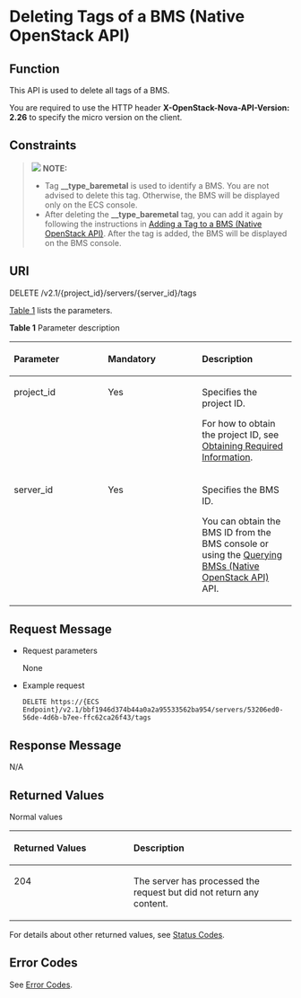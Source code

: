 # Deleting Tags of a BMS \(Native OpenStack API\)<a name="EN-US_TOPIC_0060410928"></a>

## Function<a name="section46928615105534"></a>

This API is used to delete all tags of a BMS.

You are required to use the HTTP header  **X-OpenStack-Nova-API-Version: 2.26**  to specify the micro version on the client.

## Constraints<a name="section76881969360"></a>

>![](/images/icon-note.gif) **NOTE:**   
>-   Tag  **\_\_type\_baremetal**  is used to identify a BMS. You are not advised to delete this tag. Otherwise, the BMS will be displayed only on the ECS console.  
>-   After deleting the  **\_\_type\_baremetal**  tag, you can add it again by following the instructions in  [Adding a Tag to a BMS \(Native OpenStack API\)](adding-a-tag-to-a-bms-(native-openstack-api).md). After the tag is added, the BMS will be displayed on the BMS console.  

## URI<a name="section3181044105534"></a>

DELETE /v2.1/\{project\_id\}/servers/\{server\_id\}/tags

[Table 1](#table17718161117017)  lists the parameters.

**Table  1**  Parameter description

<a name="table17718161117017"></a>
<table><thead align="left"><tr id="row20718911904"><th class="cellrowborder" valign="top" width="33.33333333333333%" id="mcps1.2.4.1.1"><p id="p67050730103718"><a name="p67050730103718"></a><a name="p67050730103718"></a>Parameter</p>
</th>
<th class="cellrowborder" valign="top" width="33.33333333333333%" id="mcps1.2.4.1.2"><p id="p62400032103718"><a name="p62400032103718"></a><a name="p62400032103718"></a>Mandatory</p>
</th>
<th class="cellrowborder" valign="top" width="33.33333333333333%" id="mcps1.2.4.1.3"><p id="p21237868103718"><a name="p21237868103718"></a><a name="p21237868103718"></a>Description</p>
</th>
</tr>
</thead>
<tbody><tr id="row07181111908"><td class="cellrowborder" valign="top" width="33.33333333333333%" headers="mcps1.2.4.1.1 "><p id="p23650911103718"><a name="p23650911103718"></a><a name="p23650911103718"></a>project_id</p>
</td>
<td class="cellrowborder" valign="top" width="33.33333333333333%" headers="mcps1.2.4.1.2 "><p id="p36675672103718"><a name="p36675672103718"></a><a name="p36675672103718"></a>Yes</p>
</td>
<td class="cellrowborder" valign="top" width="33.33333333333333%" headers="mcps1.2.4.1.3 "><p id="p17939461103718"><a name="p17939461103718"></a><a name="p17939461103718"></a>Specifies the project ID.</p>
<p id="p9141450142010"><a name="p9141450142010"></a><a name="p9141450142010"></a>For how to obtain the project ID, see <a href="https://docs.otc.t-systems.com/en-us/api/apiug/apig-en-api-180328009.html" target="_blank" rel="noopener noreferrer">Obtaining Required Information</a>.</p>
</td>
</tr>
<tr id="row107182111208"><td class="cellrowborder" valign="top" width="33.33333333333333%" headers="mcps1.2.4.1.1 "><p id="p18738546141829"><a name="p18738546141829"></a><a name="p18738546141829"></a>server_id</p>
</td>
<td class="cellrowborder" valign="top" width="33.33333333333333%" headers="mcps1.2.4.1.2 "><p id="p41427238141829"><a name="p41427238141829"></a><a name="p41427238141829"></a>Yes</p>
</td>
<td class="cellrowborder" valign="top" width="33.33333333333333%" headers="mcps1.2.4.1.3 "><p id="p163111141829"><a name="p163111141829"></a><a name="p163111141829"></a>Specifies the <span id="text17563155975217"><a name="text17563155975217"></a><a name="text17563155975217"></a>BMS</span><span id="text75641459195213"><a name="text75641459195213"></a><a name="text75641459195213"></a></span> ID.</p>
<p id="p29791113277"><a name="p29791113277"></a><a name="p29791113277"></a>You can obtain the BMS ID from the <span id="en-us_topic_0113746489_text013014803615"><a name="en-us_topic_0113746489_text013014803615"></a><a name="en-us_topic_0113746489_text013014803615"></a>BMS</span><span id="en-us_topic_0113746489_text10131448133612"><a name="en-us_topic_0113746489_text10131448133612"></a><a name="en-us_topic_0113746489_text10131448133612"></a></span> console or using the <a href="querying-bmss-(native-openstack-api).md">Querying BMSs (Native OpenStack API)</a> API.</p>
</td>
</tr>
</tbody>
</table>

## Request Message<a name="section61879170105534"></a>

-   Request parameters

    None

-   Example request

    ```
    DELETE https://{ECS Endpoint}/v2.1/bbf1946d374b44a0a2a95533562ba954/servers/53206ed0-56de-4d6b-b7ee-ffc62ca26f43/tags
    ```


## Response Message<a name="section33789573105534"></a>

N/A

## Returned Values<a name="section27037160"></a>

Normal values

<a name="en-us_topic_0053158659_table753804619176"></a>
<table><thead align="left"><tr id="en-us_topic_0053158659_row10735134615172"><th class="cellrowborder" valign="top" width="42.42%" id="mcps1.1.3.1.1"><p id="en-us_topic_0053158659_p19735204616177"><a name="en-us_topic_0053158659_p19735204616177"></a><a name="en-us_topic_0053158659_p19735204616177"></a>Returned Values</p>
</th>
<th class="cellrowborder" valign="top" width="57.58%" id="mcps1.1.3.1.2"><p id="en-us_topic_0053158659_p207355465176"><a name="en-us_topic_0053158659_p207355465176"></a><a name="en-us_topic_0053158659_p207355465176"></a>Description</p>
</th>
</tr>
</thead>
<tbody><tr id="en-us_topic_0053158659_row1473514621713"><td class="cellrowborder" valign="top" width="42.42%" headers="mcps1.1.3.1.1 "><p id="en-us_topic_0053158659_p13735144611178"><a name="en-us_topic_0053158659_p13735144611178"></a><a name="en-us_topic_0053158659_p13735144611178"></a>204</p>
</td>
<td class="cellrowborder" valign="top" width="57.58%" headers="mcps1.1.3.1.2 "><p id="en-us_topic_0053158659_p81516575011"><a name="en-us_topic_0053158659_p81516575011"></a><a name="en-us_topic_0053158659_p81516575011"></a>The server has processed the request but did not return any content.</p>
</td>
</tr>
</tbody>
</table>

For details about other returned values, see  [Status Codes](status-codes.md).

## Error Codes<a name="section14752650154917"></a>

See  [Error Codes](error-codes.md).

